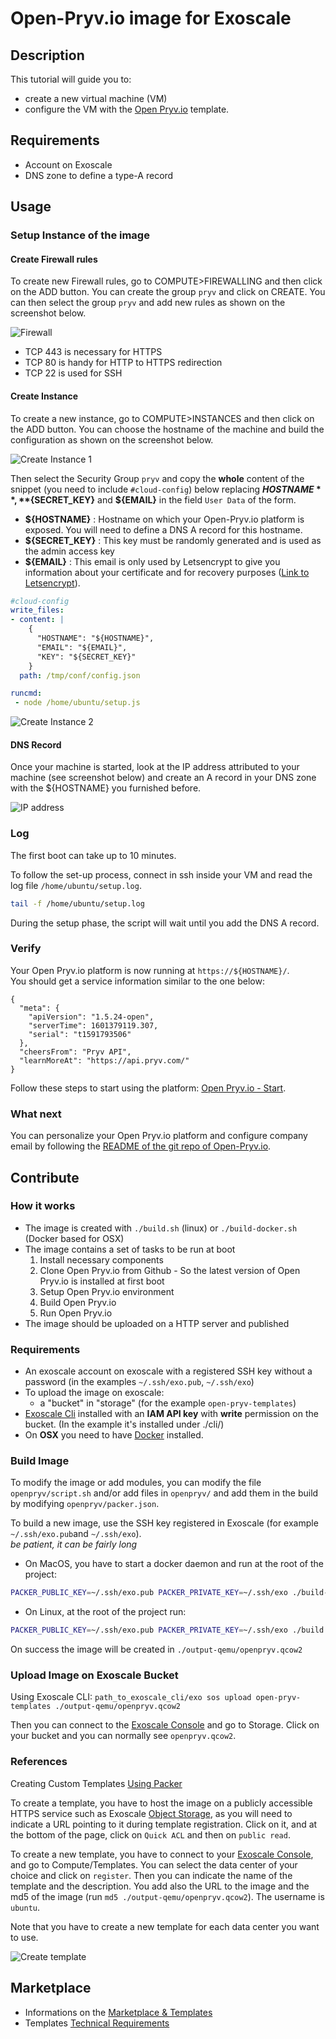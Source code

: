# Open-Pryv.io image for Exoscale

## Description

This tutorial will guide you to:  

- create a new virtual machine (VM)
- configure the VM with the [Open Pryv.io](https://github.com/pryv/open-pryv.io/) template.

## Requirements

- Account on Exoscale
- DNS zone to define a type-A record

## Usage

### Setup Instance of the image

#### Create Firewall rules

To create new Firewall rules, go to COMPUTE>FIREWALLING and then click on the ADD button. You can create the group `pryv` and click on CREATE. You can then select the group `pryv` and add new rules as shown on the screenshot below.

![Firewall](./docs/images/firewall.png)

- TCP 443 is necessary for HTTPS
- TCP 80 is handy for HTTP to HTTPS redirection
- TCP 22 is used for SSH

#### Create Instance

To create a new instance, go to COMPUTE>INSTANCES and then click on the ADD button. You can choose the hostname of the machine and build the configuration as shown on the screenshot below.

![Create Instance 1](./docs/images/create_instance_1.png)

Then select the Security Group `pryv` and copy the **whole** content of the snippet (you need to include `#cloud-config`) below replacing **${HOSTNAME}**, **${SECRET_KEY}** and **${EMAIL}** in the field `User Data` of the form.  

- **${HOSTNAME}** : Hostname on which your Open-Pryv.io platform is exposed. You will need to define a DNS A record for this hostname.
- **${SECRET_KEY}** : This key must be randomly generated and is used as the admin access key
- **${EMAIL}** : This email is only used by Letsencrypt to give you information about your certificate and for recovery purposes ([Link to Letsencrypt](https://letsencrypt.org/fr/privacy/#subscriber)).

```yaml 
#cloud-config
write_files:
- content: |
    {
      "HOSTNAME": "${HOSTNAME}",
      "EMAIL": "${EMAIL}",
      "KEY": "${SECRET_KEY}"
    }
  path: /tmp/conf/config.json

runcmd:
 - node /home/ubuntu/setup.js
```

![Create Instance 2](./docs/images/create_instance_2.png)

#### DNS Record

Once your machine is started, look at the IP address attributed to your machine (see screenshot below) and create an A record in your DNS zone with the ${HOSTNAME} you furnished before.

![IP address](./docs/images/ip.png)

### Log

The first boot can take up to 10 minutes.

To follow the set-up process, connect in ssh inside your VM and read the log file `/home/ubuntu/setup.log`.

```sh
tail -f /home/ubuntu/setup.log
```

During the setup phase, the script will wait until you add the DNS A record. 

### Verify

Your Open Pryv.io platform is now running at `https://${HOSTNAME}/`.  
You should get a service information similar to the one below:

```
{
  "meta": {
    "apiVersion": "1.5.24-open",
    "serverTime": 1601379119.307,
    "serial": "t1591793506"
  },
  "cheersFrom": "Pryv API",
  "learnMoreAt": "https://api.pryv.com/"
}
```

Follow these steps to start using the platform: [Open Pryv.io - Start](https://github.com/pryv/open-pryv.io#start).

### What next

You can personalize your Open Pryv.io platform and configure company email by following the [README of the git repo of Open-Pryv.io](https://github.com/pryv/open-pryv.io/).

## Contribute 

### How it works

- The image is created with `./build.sh` (linux) or `./build-docker.sh` (Docker based for OSX) 
- The image contains a set of tasks to be run at boot
  1. Install necessary components
  2. Clone Open Pryv.io from Github - So the latest version of Open Pryv.io is installed at first boot
  3. Setup Open Pryv.io environment
  4. Build Open Pryv.io
  5. Run Open Pryv.io
- The image should be uploaded on a HTTP server and published

### Requirements

- An exoscale account on exoscale with a registered SSH key without a password (in the examples `~/.ssh/exo.pub`, `~/.ssh/exo`)
- To upload the image on exoscale:
  - a "bucket" in "storage" (for the example `open-pryv-templates`)
- [Exoscale Cli](https://github.com/exoscale/cli) installed with an **IAM API key** with **write** permission on the bucket. (In the example it's installed under ./cli/)
- On **OSX** you need to have [Docker](https://docs.docker.com/docker-for-mac/install/) installed.

### Build Image

To modify the image or add modules, you can modify the file `openpryv/script.sh` and/or add files in `openpryv/` and add them in the build by modifying `openpryv/packer.json`.

To build a new image, use the SSH key registered in Exoscale (for example `~/.ssh/exo.pub`and `~/.ssh/exo`).  
*be patient, it can be fairly long*

- On MacOS, you have to start a docker daemon and run at the root of the project: 
  
```bash
PACKER_PUBLIC_KEY=~/.ssh/exo.pub PACKER_PRIVATE_KEY=~/.ssh/exo ./build-docker.sh OPENPRYV
```

- On Linux, at the root of the project run: 

```bash
PACKER_PUBLIC_KEY=~/.ssh/exo.pub PACKER_PRIVATE_KEY=~/.ssh/exo ./build.sh OPENPRYV
```

On success the image will be created in `./output-qemu/openpryv.qcow2`

### Upload Image on Exoscale Bucket

Using Exoscale CLI: `path_to_exoscale_cli/exo sos upload open-pryv-templates ./output-qemu/openpryv.qcow2`

Then you can connect to the  [Exoscale Console](https://portal.exoscale.com/) and go to Storage. Click on your bucket and you can normally see `openpryv.qcow2`.

### References

Creating Custom Templates [Using Packer](https://www.exoscale.com/syslog/creating-custom-templates-using-packer/)

To create a template, you have to host the image on a publicly accessible HTTPS service such as Exoscale [Object Storage](https://community.exoscale.com/documentation/storage/), as you will need to indicate a URL pointing to it during template registration. Click on it, and at the bottom of the page, click on `Quick ACL` and then on `public read`.


To create a new template, you have to connect to your [Exoscale Console](https://portal.exoscale.com/), and go to Compute/Templates. You can select the data center of your choice and click on `register`. Then you can indicate the name of the template and the description. You add also the URL to the image and the md5 of the image (run `md5 ./output-qemu/openpryv.qcow2`). The username is `ubuntu`.

Note that you have to create a new template for each data center you want to use.

![Create template](./docs/images/create_template.png)

## Marketplace

- Informations on the [Marketplace & Templates](https://community.exoscale.com/documentation/vendor/marketplace-templates/)  
- Templates [Technical Requirements](https://community.exoscale.com/documentation/vendor/marketplace-templates-tech-requirements/)  
